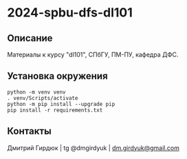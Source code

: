 # 2024-spbu-dfs-dl101


## Описание
Материалы к курсу "dl101", СПбГУ, ПМ-ПУ, кафедра ДФС.


## Установка окружения
```console
python -m venv venv
. venv/Scripts/activate
python -m pip install --upgrade pip 
pip install -r requirements.txt
```


## Контакты
Дмитрий Гирдюк | tg @dmgirdyuk | <dm.girdyuk@gmail.com>
